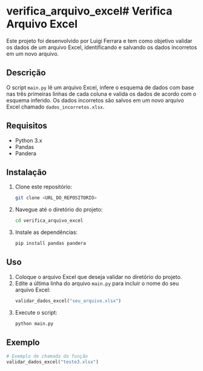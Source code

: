 # verifica_arquivo_excel# Verifica Arquivo Excel

Este projeto foi desenvolvido por Luigi Ferrara e tem como objetivo validar os dados de um arquivo Excel, identificando e salvando os dados incorretos em um novo arquivo.

## Descrição

O script `main.py` lê um arquivo Excel, infere o esquema de dados com base nas três primeiras linhas de cada coluna e valida os dados de acordo com o esquema inferido. Os dados incorretos são salvos em um novo arquivo Excel chamado `dados_incorretos.xlsx`.

## Requisitos

- Python 3.x
- Pandas
- Pandera

## Instalação

1. Clone este repositório:
    ```sh
    git clone <URL_DO_REPOSITORIO>
    ```
2. Navegue até o diretório do projeto:
    ```sh
    cd verifica_arquivo_excel
    ```
3. Instale as dependências:
    ```sh
    pip install pandas pandera
    ```

## Uso

1. Coloque o arquivo Excel que deseja validar no diretório do projeto.
2. Edite a última linha do arquivo `main.py` para incluir o nome do seu arquivo Excel:
    ```python
    validar_dados_excel("seu_arquivo.xlsx")
    ```
3. Execute o script:
    ```sh
    python main.py
    ```

## Exemplo

```python
# Exemplo de chamada da função
validar_dados_excel("teste3.xlsx")